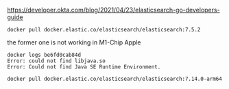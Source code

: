 https://developer.okta.com/blog/2021/04/23/elasticsearch-go-developers-guide







``` shell
docker pull docker.elastic.co/elasticsearch/elasticsearch:7.5.2
```



the former one is not working in M1-Chip Apple

``` shell
docker logs be6fd0cab84d
Error: could not find libjava.so
Error: Could not find Java SE Runtime Environment.
```



``` shell
docker pull docker.elastic.co/elasticsearch/elasticsearch:7.14.0-arm64 
```



